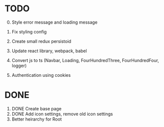 # TODO

0. Style error message and loading message
1. Fix styling config

2. Create small redux persistoid
3. Update react library, webpack, babel
4. Convert js to ts (Navbar, Loading, FourHundredThree, FourHundredFour, logger)
5. Authentication using cookies

# DONE

1. DONE Create base page
2. DONE Add icon settings, remove old icon settings
3. Better heirarchy for Root
